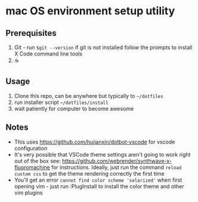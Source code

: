 # mac OS environment setup utility
## Prerequisites
1. Git - run `$git --version` if git is not installed follow the prompts to install X Code command line tools
2. :coffee:

## Usage
1. Clone this repo, can be anywhere but typically to `~/dotfiles`
2. run installer script `~/dotfiles/install`
3. wait patiently for computer to become awesome

## Notes
* This uses https://github.com/hujianxin/dotbot-vscode for vscode configuration
* It's very possible that VSCode theme settings aren't going to work right out of the box see: https://github.com/webrender/synthwave-x-fluoromachine for instructions. Ideally, just run the command `reload custom css` to get the theme rendering correctly the first time
* You'll get an error `cannot find color scheme 'solarized'` when first opening vim - just run :PlugInstall to install the color theme and other vim plugins
